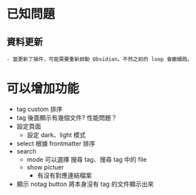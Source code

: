 # 已知問題

## 資料更新
    - 當更新了插件，可能需要重新啟動 Obsidian，不然之前的 loop 會繼續跑。

# 可以增加功能
- tag custom 排序
- tag 後面顯示有幾個文件? 性能問題？
- 設定頁面
    - 設定 dark、light 模式
- select 根據 frontmatter 排序
- search
    - mode 可以選擇 搜尋 tag、搜尋 tag 中的 file
    - show pictuer
        - 有沒有對應連結檔案
- 顯示 notag button 將本身沒有 tag 的文件顯示出來